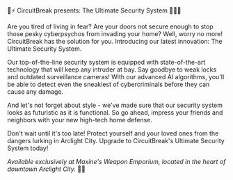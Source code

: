 🔋⚡️ CircuitBreak presents: The Ultimate Security System 🕵️‍♂️🔥

Are you tired of living in fear? Are your doors not secure enough to stop those pesky cyberpsychos from invading your home? Well, worry no more! CircuitBreak has the solution for you. Introducing our latest innovation: The Ultimate Security System.

Our top-of-the-line security system is equipped with state-of-the-art technology that will keep any intruder at bay. Say goodbye to weak locks and outdated surveillance cameras! With our advanced AI algorithms, you'll be able to detect even the sneakiest of cybercriminals before they can cause any damage.

And let's not forget about style - we've made sure that our security system looks as futuristic as it is functional. So go ahead, impress your friends and neighbors with your new high-tech home defense.

Don't wait until it's too late! Protect yourself and your loved ones from the dangers lurking in Arclight City. Upgrade to CircuitBreak's Ultimate Security System today!

*Available exclusively at Maxine's Weapon Emporium, located in the heart of downtown Arclight City.* 🌆🔫